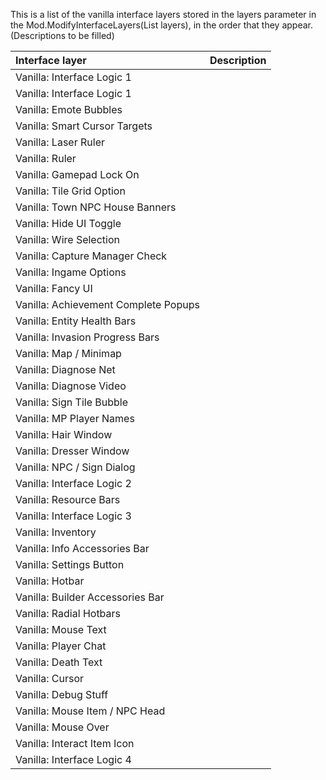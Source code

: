 This is a list of the vanilla interface layers stored in the layers parameter in the Mod.ModifyInterfaceLayers(List<MethodSequenceListItem> layers), in the order that they appear.
(Descriptions to be filled)

| Interface layer	| Description
| :--             	| :--
| Vanilla: Interface Logic 1 | |
| Vanilla: Interface Logic 1 | |
| Vanilla: Emote Bubbles | |
| Vanilla: Smart Cursor Targets | |
| Vanilla: Laser Ruler | |
| Vanilla: Ruler | |
| Vanilla: Gamepad Lock On | |
| Vanilla: Tile Grid Option | |
| Vanilla: Town NPC House Banners | |
| Vanilla: Hide UI Toggle | |
| Vanilla: Wire Selection | |
| Vanilla: Capture Manager Check | |
| Vanilla: Ingame Options | |
| Vanilla: Fancy UI | |
| Vanilla: Achievement Complete Popups | |
| Vanilla: Entity Health Bars | |
| Vanilla: Invasion Progress Bars | |
| Vanilla: Map / Minimap | |
| Vanilla: Diagnose Net | |
| Vanilla: Diagnose Video | |
| Vanilla: Sign Tile Bubble | |
| Vanilla: MP Player Names | |
| Vanilla: Hair Window | |
| Vanilla: Dresser Window | |
| Vanilla: NPC / Sign Dialog | |
| Vanilla: Interface Logic 2 | |
| Vanilla: Resource Bars | |
| Vanilla: Interface Logic 3 | |
| Vanilla: Inventory | |
| Vanilla: Info Accessories Bar | |
| Vanilla: Settings Button | |
| Vanilla: Hotbar | |
| Vanilla: Builder Accessories Bar | |
| Vanilla: Radial Hotbars | |
| Vanilla: Mouse Text | |
| Vanilla: Player Chat | |
| Vanilla: Death Text | |
| Vanilla: Cursor | |
| Vanilla: Debug Stuff | |
| Vanilla: Mouse Item / NPC Head | |
| Vanilla: Mouse Over | |
| Vanilla: Interact Item Icon | |
| Vanilla: Interface Logic 4 | |